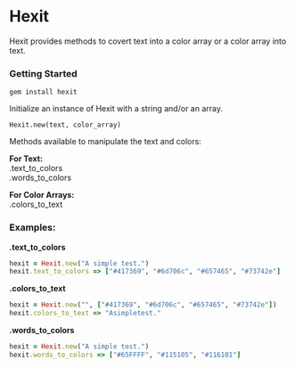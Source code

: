 # Hexit

Hexit provides methods to covert text into a color array or a color array into text.

### Getting Started

```
gem install hexit
```
Initialize an instance of Hexit with a string and/or an array.

```
Hexit.new(text, color_array)
```

Methods available to manipulate the text and colors:

**For Text:**  
.text_to_colors  
.words_to_colors  

**For Color Arrays:**    
.colors_to_text  

### Examples:

**.text_to_colors**

```ruby
hexit = Hexit.new("A simple test.")
hexit.text_to_colors => ["#417369", "#6d706c", "#657465", "#73742e"]
```
**.colors_to_text**

```ruby
hexit = Hexit.new("", ["#417369", "#6d706c", "#657465", "#73742e"])
hexit.colors_to_text => "Asimpletest."
```
**.words_to_colors**

```ruby
hexit = Hexit.new("A simple test.")
hexit.words_to_colors => ["#65FFFF", "#115105", "#116101"]
```
